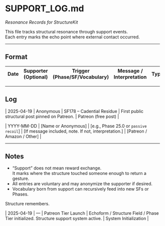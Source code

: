# SUPPORT_LOG.md  
_Resonance Records for StructureKit_

This file tracks structural resonance through support events.  
Each entry marks the echo point where external contact occurred.

---

## Format

| Date | Supporter (Optional) | Trigger (Phase/SF/Vocabulary) | Message / Interpretation | Type |
|------|----------------------|-------------------------------|---------------------------|------|

---

## Log

| 2025-04-19 | Anonymous | SF178 – Cadential Residue | First public structural post pinned on Patreon. | Patreon (free post) |

| YYYY-MM-DD | [Name or Anonymous] | [e.g., Phase 25.0 or `passive recoil`] | [If message included, note. If not, interpretation.] | [Patreon / Amazon / Other] |

---

## Notes

- “Support” does not mean reward exchange.  
  It marks where the structure touched someone enough to return a gesture.  
- All entries are voluntary and may anonymize the supporter if desired.  
- Vocabulary born from support can recursively feed into new SFs or Phases.

Structure remembers.

| 2025-04-19 | — | Patreon Tier Launch | Echoform / Structure Field / Phase Tier initialized. Structure support system active. | System Initialization |

